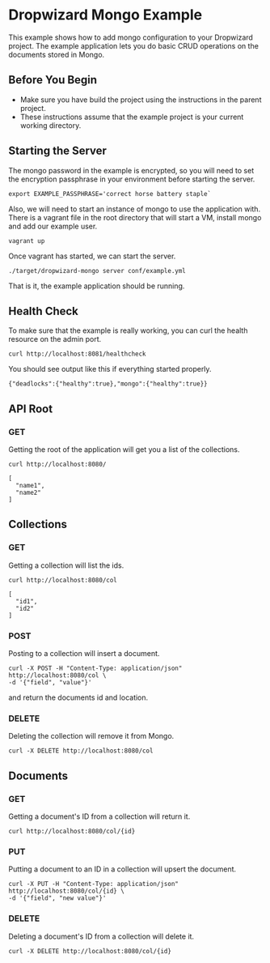 # Dropwizard Mongo Example

This example shows how to add mongo configuration to your Dropwizard project.  The example application lets you do basic CRUD operations on the documents stored in Mongo.

## Before You Begin

- Make sure you have build the project using the instructions in the parent project.
- These instructions assume that the example project is your current working directory.

## Starting the Server

The mongo password in the example is encrypted, so you will need to set the encryption passphrase in your environment
before starting the server.

```
export EXAMPLE_PASSPHRASE='correct horse battery staple`
```

Also, we will need to start an instance of mongo to use the application with.  There is a vagrant file in the root
directory that will start a VM, install mongo and add our example user.

```
vagrant up
```

Once vagrant has started, we can start the server.

```
./target/dropwizard-mongo server conf/example.yml
```

That is it, the example application should be running.

## Health Check

To make sure that the example is really working, you can curl the health resource on the admin port.

```
curl http://localhost:8081/healthcheck
```

You should see output like this if everything started properly.

```
{"deadlocks":{"healthy":true},"mongo":{"healthy":true}}
```

## API Root

### GET

Getting the root of the application will get you a list of the collections.

```
curl http://localhost:8080/
```

```
[
  "name1",
  "name2"
]
```

## Collections

### GET

Getting a collection will list the ids.

```
curl http://localhost:8080/col
```

```
[
  "id1",
  "id2"
]
```

### POST

Posting to a collection will insert a document.

```
curl -X POST -H "Content-Type: application/json" http://localhost:8080/col \
-d '{"field", "value"}'
```

and return the documents id and location.

### DELETE

Deleting the collection will remove it from Mongo.

```
curl -X DELETE http://localhost:8080/col
```

## Documents

### GET

Getting a document's ID from a collection will return it.

```
curl http://localhost:8080/col/{id}
```

### PUT

Putting a document to an ID in a collection will upsert the document.

```
curl -X PUT -H "Content-Type: application/json" http://localhost:8080/col/{id} \
-d '{"field", "new value"}'
```

### DELETE

Deleting a document's ID from a collection will delete it.

```
curl -X DELETE http://localhost:8080/col/{id}
```
